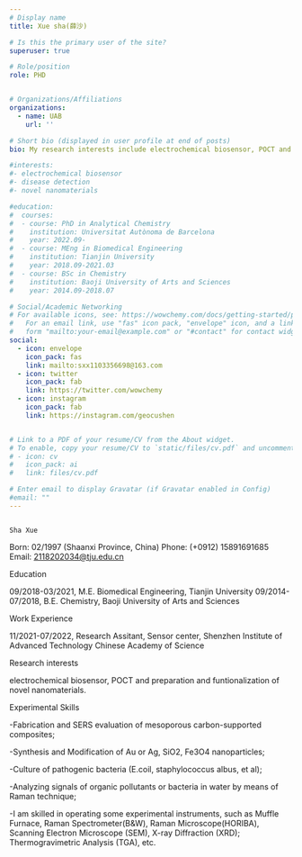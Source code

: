 ```yaml
---
# Display name
title: Xue sha(薛沙)

# Is this the primary user of the site?
superuser: true

# Role/position
role: PHD


# Organizations/Affiliations
organizations:
  - name: UAB
    url: ''

# Short bio (displayed in user profile at end of posts)
bio: My research interests include electrochemical biosensor, POCT and preparation and funtionalization of novel nanomaterials.

#interests:
#- electrochemical biosensor
#- disease detection
#- novel nanomaterials

#education:
#  courses:
#  - course: PhD in Analytical Chemistry
#    institution: Universitat Autònoma de Barcelona
#    year: 2022.09-
#  - course: MEng in Biomedical Engineering
#    institution: Tianjin University
#    year: 2018.09-2021.03
#  - course: BSc in Chemistry
#    institution: Baoji University of Arts and Sciences
#    year: 2014.09-2018.07

# Social/Academic Networking
# For available icons, see: https://wowchemy.com/docs/getting-started/page-builder/#icons
#   For an email link, use "fas" icon pack, "envelope" icon, and a link in the
#   form "mailto:your-email@example.com" or "#contact" for contact widget.
social:
  - icon: envelope
    icon_pack: fas
    link: mailto:sxx1103356698@163.com
  - icon: twitter
    icon_pack: fab
    link: https://twitter.com/wowchemy
  - icon: instagram
    icon_pack: fab
    link: https://instagram.com/geocushen


# Link to a PDF of your resume/CV from the About widget.
# To enable, copy your resume/CV to `static/files/cv.pdf` and uncomment the lines below.
# - icon: cv
#   icon_pack: ai
#   link: files/cv.pdf

# Enter email to display Gravatar (if Gravatar enabled in Config)
#email: ""
---
```


                                                                          Sha Xue 

Born: 02/1997 (Shaanxi Province, China) 
Phone: (+0912) 15891691685                                                                                        Email: 2118202034@tju.edu.cn 

Education

09/2018-03/2021, M.E. Biomedical Engineering, Tianjin University 
09/2014-07/2018, B.E. Chemistry, Baoji University of Arts and Sciences 

Work Experience 

11/2021-07/2022, Research Assitant, Sensor center, Shenzhen Institute of Advanced Technology Chinese Academy of Science 

Research interests

electrochemical biosensor, POCT and preparation and funtionalization of novel nanomaterials.

Experimental Skills 

-Fabrication and SERS evaluation of mesoporous carbon-supported composites; 

-Synthesis and Modification of Au or Ag, SiO2, Fe3O4 nanoparticles; 

-Culture of pathogenic bacteria (E.coil, staphylococcus albus, et al); 

-Analyzing signals of organic pollutants or bacteria in water by means of Raman technique; 

-I am skilled in operating some experimental instruments, such as Muffle Furnace, Raman Spectrometer(B&W), Raman Microscope(HORIBA), Scanning Electron Microscope (SEM), X-ray Diffraction (XRD); Thermogravimetric Analysis (TGA), etc.

